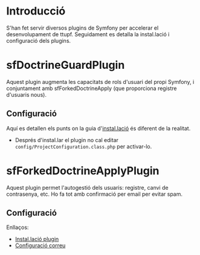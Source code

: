 # Introducció #

S'han fet servir diversos plugins de Symfony per accelerar el desenvolupament de ttupf. Seguidament es detalla la instal.lació i configuració dels plugins.

# sfDoctrineGuardPlugin #

Aquest plugin augmenta les capacitats de rols d'usuari del propi Symfony, i conjuntament amb sfForkedDoctrineApply (que proporciona registre d'usuaris nous).

## Configuració ##
Aquí es detallen els punts on la guia d'[instal.lació](http://www.symfony-project.org/plugins/sfDoctrineGuardPlugin) és diferent de la realitat.

  * Després d'instal.lar el plugin no cal editar `config/ProjectConfiguration.class.php` per activar-lo.

# sfForkedDoctrineApplyPlugin #

Aquest plugin permet l'autogestió dels usuaris: registre, canvi de contrasenya, etc. Ho fa tot amb confirmació per email per evitar spam.

## Configuració ##
Enllaços:
  * [Instal.lació plugin](http://www.symfony-project.org/plugins/sfForkedDoctrineApplyPlugin/1_4_0?tab=plugin_readme)
  * [Configuració correu](http://www.symfony-project.org/jobeet/1_4/Doctrine/en/16#chapter_16_sub_delivery_strategy)